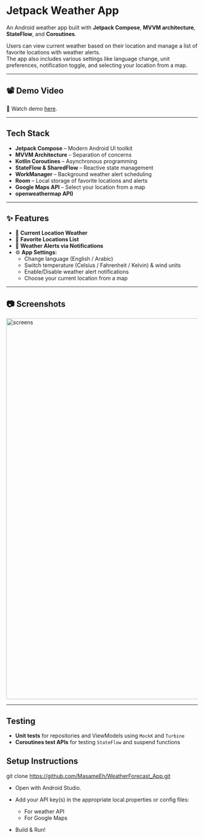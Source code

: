 # Jetpack Weather App

An Android weather app built with **Jetpack Compose**, **MVVM architecture**, **StateFlow**, and **Coroutines**.

Users can view current weather based on their location and manage a list of favorite locations with weather alerts.  
The app also includes various settings like language change, unit preferences, notification toggle, and selecting your location from a map.

---
## 📽️ Demo Video

🎥 Watch demo [here](https://drive.google.com/file/d/1-hNpz8ahLSGfazFppMPeoERhW1ccujZV/view?usp=sharing).

---
## Tech Stack

- **Jetpack Compose** – Modern Android UI toolkit
- **MVVM Architecture** – Separation of concerns
- **Kotlin Coroutines** – Asynchronous programming
- **StateFlow & SharedFlow** – Reactive state management
- **WorkManager** – Background weather alert scheduling
- **Room** – Local storage of favorite locations and alerts
- **Google Maps API** – Select your location from a map
- **openweathermap API)** 
---

## ✨ Features

- 📍 **Current Location Weather**
- 💾 **Favorite Locations List**
- 🔔 **Weather Alerts via Notifications**
- ⚙️ **App Settings:**
  - Change language (English / Arabic)
  - Switch temperature (Celsius / Fahrenheit / Kelvin) & wind units
  - Enable/Disable weather alert notifications
  - Choose your current location from a map

---

## 📷 Screenshots

<img src="https://github.com/user-attachments/assets/31b3b760-123c-41e8-8d43-c0a06c4bcece" alt="screens" width="1000" height="1000" />

---

##  Testing

- **Unit tests** for repositories and ViewModels using `MockK` and `Turbine`
- **Coroutines test APIs** for testing `StateFlow` and suspend functions

## Setup Instructions
git clone https://github.com/MasameEh/WeatherForecast_App.git

- Open with Android Studio.

- Add your API key(s) in the appropriate local.properties or config files:

    - For weather API
    - For Google Maps
- Build & Run!


